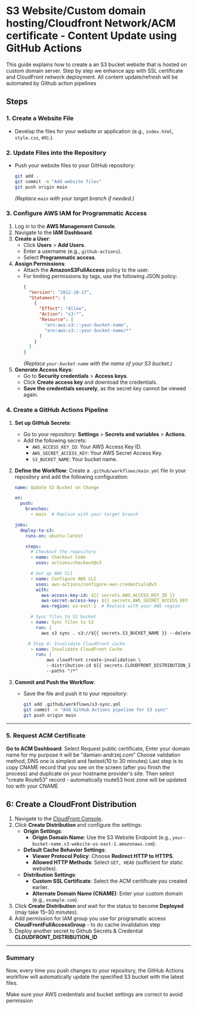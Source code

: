 # S3 Website/Custom domain hosting/Cloudfront Network/ACM certificate - Content Update using GitHub Actions

This guide explains how to create a an S3 bucket website that is hosted on custom domain server. Step by step we enhance app with SSL certificate and CloudFront network deployment.
All content update/refresh will be automated by Github action pipelines

## Steps

### 1. Create a Website File
- Develop the files for your website or application (e.g., `index.html`, `style.css`, etc.).

### 2. Update Files into the Repository
- Push your website files to your GitHub repository:
  ```bash
  git add .
  git commit -m "Add website files"
  git push origin main
  ```
  *(Replace `main` with your target branch if needed.)*

### 3. Configure AWS IAM for Programmatic Access
1. Log in to the **AWS Management Console**.
2. Navigate to the **IAM Dashboard**.
3. **Create a User**:
   - Click **Users** > **Add Users**.
   - Enter a username (e.g., `github-actions`).
   - Select **Programmatic access**.
4. **Assign Permissions**:
   - Attach the **AmazonS3FullAccess** policy to the user.
   - For limiting permissions by tags, use the following JSON policy:
     ```json
     {
       "Version": "2012-10-17",
       "Statement": [
         {
           "Effect": "Allow",
           "Action": "s3:*",
           "Resource": [
             "arn:aws:s3:::your-bucket-name",
             "arn:aws:s3:::your-bucket-name/*"
           ]
         }
       ]
     }
     ```
     *(Replace `your-bucket-name` with the name of your S3 bucket.)*
5. **Generate Access Keys**:
   - Go to **Security credentials** > **Access keys**.
   - Click **Create access key** and download the credentials.
   - **Save the credentials securely**, as the secret key cannot be viewed again.

### 4. Create a GitHub Actions Pipeline
1. **Set up GitHub Secrets**:
   - Go to your repository: **Settings** > **Secrets and variables** > **Actions**.
   - Add the following secrets:
     - `AWS_ACCESS_KEY_ID`: Your AWS Access Key ID.
     - `AWS_SECRET_ACCESS_KEY`: Your AWS Secret Access Key.
     - `S3_BUCKET_NAME`: Your bucket name.

2. **Define the Workflow**:
   Create a `.github/workflows/main.yml` file in your repository and add the following configuration:
   ```yaml
   name: Update S3 Bucket on Change

   on:
     push:
       branches:
         - main  # Replace with your target branch

   jobs:
     deploy-to-s3:
       runs-on: ubuntu-latest

       steps:
         # Checkout the repository
         - name: Checkout Code
           uses: actions/checkout@v3

         # Set up AWS CLI
         - name: Configure AWS CLI
           uses: aws-actions/configure-aws-credentials@v3
           with:
             aws-access-key-id: ${{ secrets.AWS_ACCESS_KEY_ID }}
             aws-secret-access-key: ${{ secrets.AWS_SECRET_ACCESS_KEY }}
             aws-region: us-east-1  # Replace with your AWS region

         # Sync files to S3 bucket
         - name: Sync files to S3
           run: |
             aws s3 sync . s3://${{ secrets.S3_BUCKET_NAME }} --delete

        # Step 4: Invalidate CloudFront cache
         - name: Invalidate CloudFront Cache
           run: |
               aws cloudfront create-invalidation \
               --distribution-id ${{ secrets.CLOUDFRONT_DISTRIBUTION_ID }} \
               --paths "/*"
   ```

3. **Commit and Push the Workflow**:
   - Save the file and push it to your repository:
     ```bash
     git add .github/workflows/s3-sync.yml
     git commit -m "Add GitHub Actions pipeline for S3 sync"
     git push origin main
     ```

---
### 5. Request ACM Certificate
 **Go to ACM Dashboard**:
  Select Request public certificate, Enter your domain name for my purpose it will be "damian-andrzej.com"
  Choose validation method, DNS one is simplest and fastest(10 to 30 minutes)
  Last step is to copy CNAME record that you see on the screen (after you finish the process) and duplicate on your hostname provider's site.
  Then select "create Route53" record - automatically route53 host zone will be updated too with your CNAME

## 6: Create a CloudFront Distribution

1. Navigate to the [CloudFront Console](https://console.aws.amazon.com/cloudfront/).
2. Click **Create Distribution** and configure the settings:
   - **Origin Settings**:
     - **Origin Domain Name**: Use the S3 Website Endpoint (e.g., `your-bucket-name.s3-website-us-east-1.amazonaws.com`).
   - **Default Cache Behavior Settings**:
     - **Viewer Protocol Policy**: Choose **Redirect HTTP to HTTPS**.
     - **Allowed HTTP Methods**: Select `GET, HEAD` (sufficient for static websites).
   - **Distribution Settings**:
     - **Custom SSL Certificate**: Select the ACM certificate you created earlier.
     - **Alternate Domain Name (CNAME)**: Enter your custom domain (e.g., `example.com`).
3. Click **Create Distribution** and wait for the status to become **Deployed** (may take 15–30 minutes).
4. Add permission for IAM group you use for programatic access
   **CloudFrontFullAccessGroup** - to do cache invalidation step
5. Deploy another secret to Github Secrets & Credential
   **CLOUDFRONT_DISTRIBUTION_ID**
   

---

### Summary
Now, every time you push changes to your repository, the GitHub Actions workflow will automatically update the specified S3 bucket with the latest files.

Make sure your AWS credentials and bucket settings are correct to avoid permission 
